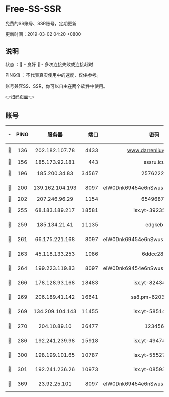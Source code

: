 # Free-SS-SSR

免费的SS账号、SSR账号，定期更新

更新时间：2019-03-02 04:20 +0800

## 说明

状态     ：🙂 - 良好 🙁 - 多次连接失败或连接超时

PING值   ：不代表真实使用中的速度，仅供参考。

账号兼容SS、SSR，你可以自由在两个软件中使用。

👉[扫码页面](https://liesauer.github.io/free-ss-ssr.github.io/)👈

## 账号

|-|PING|服务器|端口|密码|加密方式|区域|
|:----:|:----:|:-----:|-----:|:----:|:----:|:----:|
|🙂|136|202.182.107.78|4433|www.darrenliuwei.com|aes-256-cfb|JP|
|🙂|156|185.173.92.181|443|sssru.icu|rc4-md5|RU|
|🙂|196|185.200.34.83|34567|25762225|aes-256-cfb|US|
|🙂|200|139.162.104.193|8097|eIW0Dnk69454e6nSwuspv9DmS201tQ0D|aes-256-cfb|JP|
|🙂|202|207.246.96.29|1154|65496879|chacha20|US|
|🙂|255|68.183.189.217|18581|isx.yt-39235450|aes-256-cfb|SG|
|🙂|259|185.134.21.41|11135|edgkeb|aes-256-cfb|GB|
|🙂|261|66.175.221.168|8097|eIW0Dnk69454e6nSwuspv9DmS201tQ0D|aes-256-cfb|US|
|🙂|263|45.118.133.253|1086|6ddcc286|aes-256-cfb|SG|
|🙂|264|199.223.119.83|8097|eIW0Dnk69454e6nSwuspv9DmS201tQ0D|aes-256-cfb|US|
|🙂|266|178.128.93.168|18483|isx.yt-82434305|aes-256-cfb|SG|
|🙂|269|206.189.41.142|16641|ss8.pm-62032966|aes-256-cfb|SG|
|🙂|269|134.209.104.143|11455|isx.yt-58514874|aes-256-cfb|SG|
|🙂|270|204.10.89.10|36477|123456|aes-256-cfb|US|
|🙂|286|192.241.239.98|15918|isx.yt-49474525|aes-256-cfb|US|
|🙂|300|198.199.101.65|10787|isx.yt-55527234|aes-256-cfb|US|
|🙂|301|192.241.236.26|10973|isx.yt-08593579|aes-256-cfb|US|
|🙂|369|23.92.25.101|8097|eIW0Dnk69454e6nSwuspv9DmS201tQ0D|aes-256-cfb|US|
